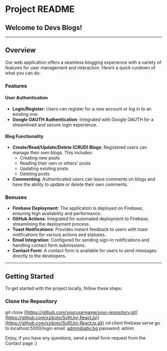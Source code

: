 # Project README

## Welcome to Devs Blogs!

---

## Overview

Our web application offers a seamless blogging experience with a variety of features for user management and interaction. Here’s a quick rundown of what you can do:

### Features

#### User Authentication
- **Login/Register**: Users can register for a new account or log in to an existing one.
- **Google OAUTH Authentication**: Integrated with Google OAUTH for a streamlined and secure login experience.

#### Blog Functionality
- **Create/Read/Update/Delete (CRUD) Blogs**: Registered users can manage their own blogs. This includes:
  - Creating new posts
  - Reading their own or others' posts
  - Updating existing posts
  - Deleting posts
- **Commenting**: Authenticated users can leave comments on blogs and have the ability to update or delete their own comments.

### Bonuses
- **Firebase Deployment**: The application is deployed on Firebase, ensuring high availability and performance.
- **GitHub Actions**: Integrated for automated deployment to Firebase, streamlining the deployment process.
- **Toast Notifications**: Provides instant feedback to users with toast notifications for various actions and statuses.
- **Email Integration**: Configured for sending sign-in notifications and handling contact form submissions.
- **Contact Form**: A contact form is available for users to send messages directly to the developers.

---

## Getting Started

To get started with the project locally, follow these steps:

### Clone the Repository
git clone [[https://github.com/yourusername/your-repository.git](https://github.com/xzikoto/SoftUni-ReactJs)](https://github.com/xzikoto/SoftUni-ReactJs.git)
cd client 
firebase serve
go to localhost:5000/login
email: admin@abv.bg
password: admin

Enjoy, if you have any questions, send a email form request from the Contact page :)
